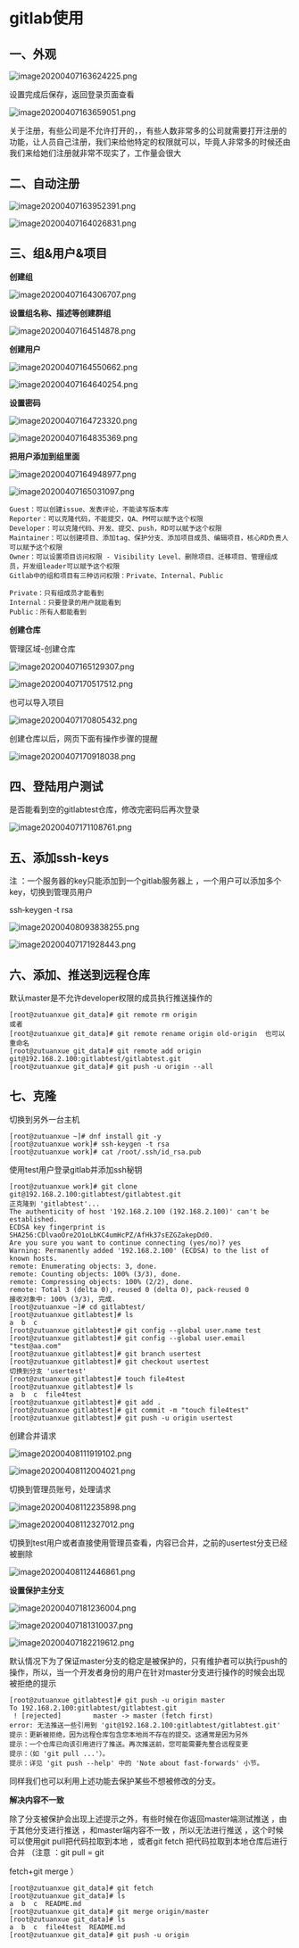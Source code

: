 # gitlab使用

## 一、外观

![image20200407163624225.png](assets/image20200407163624225-20230610173809-o17qbrp.png)

设置完成后保存，返回登录页面查看

![image20200407163659051.png](assets/image20200407163659051-20230610173809-j7g4wya.png)

关于注册，有些公司是不允许打开的，，有些人数非常多的公司就需要打开注册的功能，让人员自己注册，我们来给他特定的权限就可以，毕竟人非常多的时候还由我们来给她们注册就非常不现实了，工作量会很大

## 二、自动注册

![image20200407163952391.png](assets/image20200407163952391-20230610173809-n02l9kc.png)

![image20200407164026831.png](assets/image20200407164026831-20230610173809-xcyegm5.png)

## 三、组&用户&项目

**创建组**

![image20200407164306707.png](assets/image20200407164306707-20230610173809-5uzevno.png)

**设置组名称、描述等创建群组**

![image20200407164514878.png](assets/image20200407164514878-20230610173809-15ygbfd.png)

**创建用户**

![image20200407164550662.png](assets/image20200407164550662-20230610173809-5jyuj1z.png)

![image20200407164640254.png](assets/image20200407164640254-20230610173809-8xn8lho.png)

**设置密码**

![image20200407164723320.png](assets/image20200407164723320-20230610173809-pr8yvtm.png)

![image20200407164835369.png](assets/image20200407164835369-20230610173809-ls01o33.png)

**把用户添加到组里面**

![image20200407164948977.png](assets/image20200407164948977-20230610173809-czbc82a.png)

![image20200407165031097.png](assets/image20200407165031097-20230610173809-d2iuh73.png)

```
Guest：可以创建issue、发表评论，不能读写版本库
Reporter：可以克隆代码，不能提交，QA、PM可以赋予这个权限
Developer：可以克隆代码、开发、提交、push，RD可以赋予这个权限
Maintainer：可以创建项目、添加tag、保护分支、添加项目成员、编辑项目，核心RD负责人可以赋予这个权限
Owner：可以设置项目访问权限 - Visibility Level、删除项目、迁移项目、管理组成员，开发组leader可以赋予这个权限
Gitlab中的组和项目有三种访问权限：Private、Internal、Public

Private：只有组成员才能看到
Internal：只要登录的用户就能看到
Public：所有人都能看到
```

**创建仓库**

管理区域-创建仓库

![image20200407165129307.png](assets/image20200407165129307-20230610173809-2faie9z.png)

![image20200407170517512.png](assets/image20200407170517512-20230610173809-y205kfz.png)

也可以导入项目

![image20200407170805432.png](assets/image20200407170805432-20230610173809-tng9b1e.png)

创建仓库以后，网页下面有操作步骤的提醒

![image20200407170918038.png](assets/image20200407170918038-20230610173809-i7j2y61.png)

## 四、登陆用户测试

是否能看到空的gitlabtest仓库，修改完密码后再次登录

![image20200407171108761.png](assets/image20200407171108761-20230610173809-ln38qvg.png)

## 五、添加ssh‐keys

注 ：一个服务器的key只能添加到一个gitlab服务器上 ，一个用户可以添加多个key，切换到管理员用户

ssh‐keygen ‐t rsa

![image20200408093838255.png](assets/image20200408093838255-20230610173809-le8zdsz.png)

![image20200407171928443.png](assets/image20200407171928443-20230610173809-cgkeefk.png)

## 六、添加、推送到远程仓库

默认master是不允许developer权限的成员执行推送操作的

```
[root@zutuanxue git_data]# git remote rm origin
或者
[root@zutuanxue git_data]# git remote rename origin old‐origin  也可以重命名
[root@zutuanxue git_data]# git remote add origin git@192.168.2.100:gitlabtest/gitlabtest.git
[root@zutuanxue git_data]# git push -u origin --all
```

## 七、克隆

切换到另外一台主机

```
[root@zutuanxue ~]# dnf install git -y
[root@zutuanxue work]# ssh-keygen -t rsa
[root@zutuanxue work]# cat /root/.ssh/id_rsa.pub
```

使用test用户登录gitlab并添加ssh秘钥

```
[root@zutuanxue work]# git clone git@192.168.2.100:gitlabtest/gitlabtest.git
正克隆到 'gitlabtest'...
The authenticity of host '192.168.2.100 (192.168.2.100)' can't be established.
ECDSA key fingerprint is SHA256:CDlvaoOre2O1oLbKC4umHcPZ/AfHk37sEZGZakepDd0.
Are you sure you want to continue connecting (yes/no)? yes
Warning: Permanently added '192.168.2.100' (ECDSA) to the list of known hosts.
remote: Enumerating objects: 3, done.
remote: Counting objects: 100% (3/3), done.
remote: Compressing objects: 100% (2/2), done.
remote: Total 3 (delta 0), reused 0 (delta 0), pack-reused 0
接收对象中: 100% (3/3), 完成.
[root@zutuanxue ~]# cd gitlabtest/
[root@zutuanxue gitlabtest]# ls
a  b  c
[root@zutuanxue gitlabtest]# git config --global user.name test
[root@zutuanxue gitlabtest]# git config --global user.email "test@aa.com"
[root@zutuanxue gitlabtest]# git branch usertest
[root@zutuanxue gitlabtest]# git checkout usertest
切换到分支 'usertest'
[root@zutuanxue gitlabtest]# touch file4test
[root@zutuanxue gitlabtest]# ls
a  b  c  file4test
[root@zutuanxue gitlabtest]# git add .
[root@zutuanxue gitlabtest]# git commit -m "touch file4test"
[root@zutuanxue gitlabtest]# git push -u origin usertest
```

创建合并请求

![image20200408111919102.png](assets/image20200408111919102-20230610173809-42vhx6d.png)

![image20200408112004021.png](assets/image20200408112004021-20230610173809-tddzpge.png)

切换到管理员账号，处理请求

![image20200408112235898.png](assets/image20200408112235898-20230610173809-i49g7mr.png)

![image20200408112327012.png](assets/image20200408112327012-20230610173809-s0p2epu.png)

切换到test用户或者直接使用管理员查看，内容已合并，之前的usertest分支已经被删除

![image20200408112446861.png](assets/image20200408112446861-20230610173809-9nmv86w.png)

**设置保护主分支**

![image20200407181236004.png](assets/image20200407181236004-20230610173809-vjmzqae.png)

![image20200407181310037.png](assets/image20200407181310037-20230610173809-f7qjtei.png)

![image20200407182219612.png](assets/image20200407182219612-20230610173809-el4jbmu.png)

默认情况下为了保证master分支的稳定是被保护的，只有维护者可以执行push的操作，所以，当一个开发者身份的用户在针对master分支进行操作的时候会出现被拒绝的提示

```
[root@zutuanxue gitlabtest]# git push -u origin master
To 192.168.2.100:gitlabtest/gitlabtest.git
 ! [rejected]        master -> master (fetch first)
error: 无法推送一些引用到 'git@192.168.2.100:gitlabtest/gitlabtest.git'
提示：更新被拒绝，因为远程仓库包含您本地尚不存在的提交。这通常是因为另外
提示：一个仓库已向该引用进行了推送。再次推送前，您可能需要先整合远程变更
提示：（如 'git pull ...'）。
提示：详见 'git push --help' 中的 'Note about fast-forwards' 小节。
```

同样我们也可以利用上述功能去保护某些不想被修改的分支。

**解决内容不一致**

除了分支被保护会出现上述提示之外，有些时候在你返回master端测试推送 ，由于其他分支进行推送 ，和master端内容不一致 ，所以无法进行推送 ，这个时候可以使用git pull把代码拉取到本地 ，或者git fetch 把代码拉取到本地仓库后进行合并 （注意 ：git pull = git

fetch+git merge ）

```
[root@zutuanxue git_data]# git fetch 
[root@zutuanxue git_data]# ls
a  b  c  README.md
[root@zutuanxue git_data]# git merge origin/master
[root@zutuanxue git_data]# ls
a  b  c  file4test  README.md
[root@zutuanxue git_data]# git push -u origin
```
